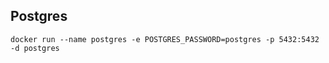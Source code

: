 
## Postgres

```
docker run --name postgres -e POSTGRES_PASSWORD=postgres -p 5432:5432 -d postgres
```